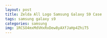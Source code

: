 ```yaml
---
layout: post
title: Zelda All Logo Samsung Galaxy S9 Case
tags: samsung galaxy s9
categories: samsung
img: 1RCSO4mxMdVHxRxDew8yAXfJaHp4ZhiT5
---
```

